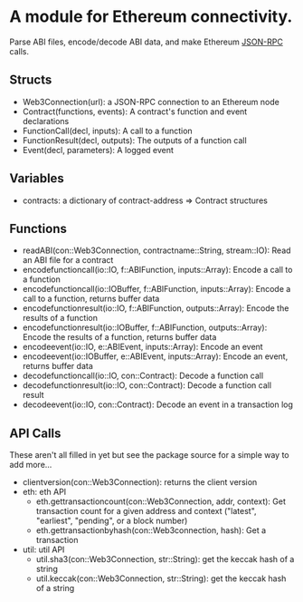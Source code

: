 # A module for Ethereum connectivity.

Parse ABI files, encode/decode ABI data, and make Ethereum [JSON-RPC](https://github.com/ethereum/wiki/wiki/JSON-RPC) calls.

## Structs

* Web3Connection(url): a JSON-RPC connection to an Ethereum node
* Contract(functions, events): A contract's function and event declarations
* FunctionCall(decl, inputs): A call to a function
* FunctionResult(decl, outputs): The outputs of a function call
* Event(decl, parameters): A logged event

## Variables

* contracts: a dictionary of contract-address => Contract structures

## Functions

* readABI(con::Web3Connection, contractname::String, stream::IO): Read an ABI file for a contract
* encodefunctioncall(io::IO, f::ABIFunction, inputs::Array): Encode a call to a function
* encodefunctioncall(io::IOBuffer, f::ABIFunction, inputs::Array): Encode a call to a function, returns buffer data
* encodefunctionresult(io::IO, f::ABIFunction, outputs::Array): Encode the results of a function
* encodefunctionresult(io::IOBuffer, f::ABIFunction, outputs::Array): Encode the results of a function, returns buffer data
* encodeevent(io::IO, e::ABIEvent, inputs::Array): Encode an event
* encodeevent(io::IOBuffer, e::ABIEvent, inputs::Array): Encode an event, returns buffer data
* decodefunctioncall(io::IO, con::Contract): Decode a function call
* decodefunctionresult(io::IO, con::Contract): Decode a function call result
* decodeevent(io::IO, con::Contract): Decode an event in a transaction log

## API Calls

These aren't all filled in yet but see the package source for a simple way to add more...

* clientversion(con::Web3Connection): returns the client version
* eth: eth API
  * eth.gettransactioncount(con::Web3Connection, addr, context): Get transaction count for a given address and context ("latest", "earliest", "pending", or a block number)
  * eth.gettransactionbyhash(con::Web3connection, hash): Get a transaction
* util: util API
  * util.sha3(con::Web3Connection, str::String): get the keccak hash of a string
  * util.keccak(con::Web3Connection, str::String): get the keccak hash of a string
